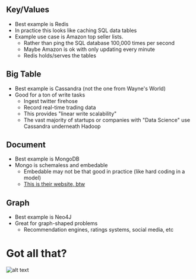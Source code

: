 ## Key/Values
  - Best example is Redis
  - In practice this looks like caching SQL data tables
  - Example use case is Amazon top seller lists. 
    - Rather than ping the SQL database 100,000 times per second
    - Maybe Amazon is ok with only updating every minute
    - Redis holds/serves the tables

## Big Table 
 - Best example is Cassandra (not the one from Wayne's World)
 - Good for a ton of write tasks
    - Ingest twitter firehose
    - Record real-time trading data
    - This provides "linear write scalability"
    - The vast majority of startups or companies with "Data Science" use Cassandra underneath Hadoop

## Document 
  - Best example is MongoDB
  - Mongo is schemaless and embedable
    - Embedable may not be that good in practice (like hard coding in a model)
    - [This is their website, btw](www.mongodb.com)

## Graph 
  - Best example is Neo4J
  - Great for graph-shaped problems
    - Recommendation engines, ratings systems, social media, etc
  
# Got all that?
![alt text](http://media.giphy.com/media/6y17pgEsBdN7y/giphy.gif "Hilarious Mind Blown Gif")


  
